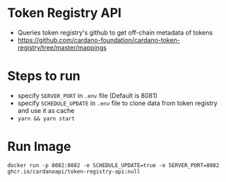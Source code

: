 # Token Registry API

- Queries token registry's github to get off-chain metadata of tokens
- https://github.com/cardano-foundation/cardano-token-registry/tree/master/mappings

# Steps to run

- specify `SERVER_PORT` in `.env` file (Default is 8081)
- specify `SCHEDULE_UPDATE` in `.env` file to clone data from token registry and use it as cache
- `yarn && yarn start`

# Run Image

`docker run -p 8082:8082 -e SCHEDULE_UPDATE=true -e SERVER_PORT=8082 ghcr.io/cardanoapi/token-registry-api:null`

